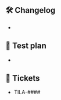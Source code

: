 ## 🛠️ Changelog
[//]: # "Describe the changes in this pull request here."

-

## 🧪 Test plan
[//]: # "Help your fellow reviewer and write a short description of what's the fastest way to test your changes."

-

## 🎫 Tickets
[//]: # "This pull request resolves all or part of the following ticket(s)"

- TILA-####
